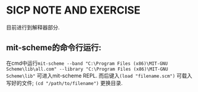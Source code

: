 # SICP NOTE AND EXERCISE


目前进行到解释器部分.




## mit-scheme的命令行运行:

在cmd中运行`mit-scheme --band "C:\Program Files (x86)\MIT-GNU Scheme\lib\all.com" --library "C:\Program Files (x86)\MIT-GNU Scheme\lib"` 可进入mit-scheme REPL. 而后键入`(load "filename.scm")` 可载入写好的文件; `(cd "/path/to/filename")` 更换目录.